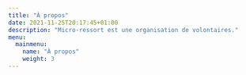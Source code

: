 ```yaml
---
title: "À propos"
date: 2021-11-25T20:17:45+01:00
description: "Micro-ressort est une organisation de volontaires."
menu:
  mainmenu:
    name: "À propos"
    weight: 3
---
```

